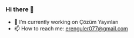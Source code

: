 ### Hi there 👋


- 🔭 I’m currently working on Çözüm Yayınları
- 📫 How to reach me: erenguler077@gmail.com

<!--
**erenguler/erenguler** is a ✨ _special_ ✨ repository because its `README.md` (this file) appears on your GitHub profile.

Here are some ideas to get you started:

- 🔭 I’m currently working on Çözüm Yayınları
- 🌱 I’m currently learning Python
- 👯 I’m looking to collaborate on ...
- 🤔 I’m looking for help with ...
- 💬 Ask me about ...
- 📫 How to reach me: ...
- 😄 Pronouns: ...
- ⚡ Fun fact: ...
-->

